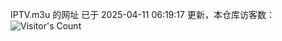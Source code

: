 IPTV.m3u 的网址 已于 2025-04-11 06:19:17 更新，本仓库访客数：![Visitor's Count](https://profile-counter.glitch.me/hero1898_tv/count.svg)
